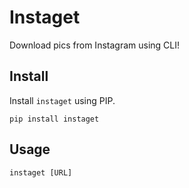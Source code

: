 # Instaget

Download pics from Instagram using CLI!

## Install

Install `instaget` using PIP.

    pip install instaget

## Usage

    instaget [URL]